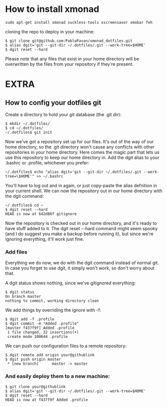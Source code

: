 # How to install xmonad

```shell
sudo apt-get install xmonad suckless-tools xscreensaver xmobar feh
```
cloning the repo to deploy in your machine:
```shell
$ git clone git@github.com:PabloPavan/xmonad_dotfiles.git
$ alias dgit='git --git-dir ~/.dotfiles/.git --work-tree=$HOME'
$ dgit reset --hard
``` 
Please note that any files that exist in your home directory will be overwritten by the files from your repository if they're present.

# EXTRA
## How to config your dotfiles git

Create a directory to hold your git database (the .git dir):

```shell
$ mkdir ~/.dotfiles/
$ cd ~/.dotfiles/
~/.dotfiles$ git init
``` 

Now we've got a repository set up for our files. It's out of the way of our home directory, so the .git directory won't cause any conflicts with other repositories in your home directory. Here comes the magic part that lets us use this repository to keep our home directory in. Add the dgit alias to your .bashrc or .profile, whichever you prefer:

```shell
~/.dotfiles$ echo "alias dgit='git --git-dir ~/.dotfiles/.git --work-tree=\$HOME'" >> ~/.bashrc
``` 
​You'll have to log out and in again, or just copy-paste the alias defnition in your current shell. We can now the repository out in our home directory with the dgit command:

```shell
~/.dotfiles$ cd ~
$ dgit reset --hard
HEAD is now at 642d86f gitignore
``` 
Now the repository is checked out in our home directory, and it's ready to have stuff added to it. The dgit reset --hard command might seem spooky (and I do suggest you make a backup before running it), but since we're ignoring everything, it'll work just fine.

### Add files
Everything we do now, we do with the dgit command instead of normal git. In case you forget to use dgit, it simply won't work, so don't worry about that.

A dgit status shows nothing, since we've gitignored everything:
```shell
$ dgit status
On branch master
nothing to commit, working directory clean
```
We add things by overriding the ignore with -f:
```shell
$ dgit add -f .profile 
$ dgit commit -m "Added .profile"
[master f437f9f] Added .profile
 1 file changed, 22 insertions(+)
 create mode 100644 .profile
 ```
We can push our configuration files to a remote repository:
```shell
$ dgit remote add origin your@githublink
$ dgit push origin master
 * [new branch]      master -> master
 ```
 ### And easily deploy them to a new machine:
 
```shell
$ git clone your@githublink
$ alias dgit='git --git-dir ~/.dotfiles/.git --work-tree=$HOME'
$ dgit reset --hard
HEAD is now at f437f9f Added .profile
``` 
 
